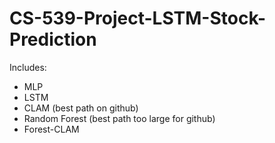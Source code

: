 # CS-539-Project-LSTM-Stock-Prediction
Includes: 
- MLP
- LSTM
- CLAM (best path on github)
- Random Forest (best path too large for github)
- Forest-CLAM
